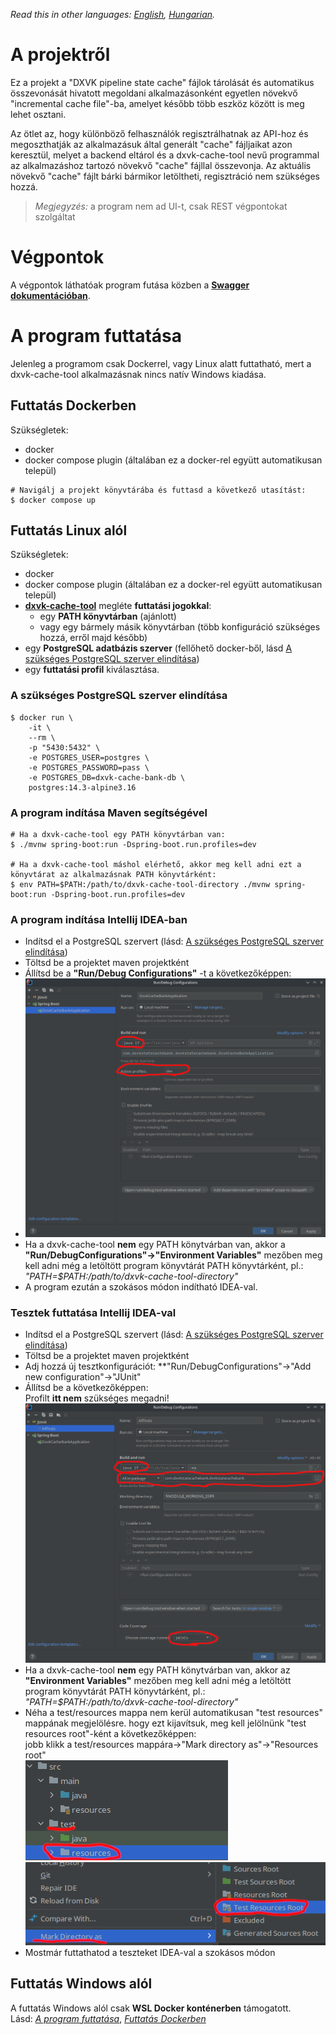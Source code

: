 *Read this in other languages: [English](README.md), [Hungarian](README.hu.md).*

# A projektről
Ez a projekt a "DXVK pipeline state cache" fájlok tárolását és automatikus összevonását
hivatott megoldani alkalmazásonként egyetlen növekvő "incremental cache file"-ba, amelyet
később több eszköz között is meg lehet osztani.

Az ötlet az, hogy különböző felhasználók regisztrálhatnak az API-hoz és megoszthatják
az alkalmazásuk által generált "cache" fájljaikat azon keresztül, melyet a backend
eltárol és a dxvk-cache-tool nevű programmal az alkalmazáshoz tartozó növekvő "cache"
fájllal összevonja. Az aktuális növekvő "cache" fájlt bárki bármikor letöltheti, regisztráció
nem szükséges hozzá.

> *Megjegyzés:* a program nem ad UI-t, csak REST végpontokat szolgáltat

# Végpontok
A végpontok láthatóak program futása közben a [**Swagger dokumentációban**](http://127.0.0.1:8080/swagger-ui.html).

# A program futtatása
Jelenleg a programom csak Dockerrel, vagy Linux alatt futtatható, mert a
dxvk-cache-tool alkalmazásnak nincs natív Windows kiadása.

## Futtatás Dockerben
Szükségletek:
- docker
- docker compose plugin (általában ez a docker-rel együtt automatikusan települ)
```shell
# Navigálj a projekt könyvtárába és futtasd a következő utasítást:
$ docker compose up
```

## Futtatás Linux alól
Szükségletek:
- docker
- docker compose plugin (általában ez a docker-rel együtt automatikusan települ)
- [**dxvk-cache-tool**](https://github.com/DarkTigrus/dxvk-cache-tool/releases/tag/v1.1.2)
  megléte **futtatási jogokkal**:
  - egy **PATH könyvtárban** (ajánlott) 
  - vagy egy bármely másik könyvtárban (több konfiguráció szükséges hozzá, erről majd később)
- egy **PostgreSQL adatbázis szerver** (fellőhető docker-ből, lásd [A szükséges PostgreSQL szerver elindítása](#a-szükséges-postgresql-szerver-elindítása))
- egy **futtatási profil** kiválasztása.

### A szükséges PostgreSQL szerver elindítása
```shell
$ docker run \
    -it \
    --rm \
    -p "5430:5432" \
    -e POSTGRES_USER=postgres \
    -e POSTGRES_PASSWORD=pass \
    -e POSTGRES_DB=dxvk-cache-bank-db \
    postgres:14.3-alpine3.16
```

### A program indítása Maven segítségével
```shell
# Ha a dxvk-cache-tool egy PATH könyvtárban van:
$ ./mvnw spring-boot:run -Dspring-boot.run.profiles=dev

# Ha a dxvk-cache-tool máshol elérhető, akkor meg kell adni ezt a könyvtárat az alkalmazásnak PATH könyvtárként:
$ env PATH=$PATH:/path/to/dxvk-cache-tool-directory ./mvnw spring-boot:run -Dspring-boot.run.profiles=dev
```

### A program indítása Intellij IDEA-ban
- Indítsd el a PostgreSQL szervert (lásd: [A szükséges PostgreSQL szerver elindítása](#a-szükséges-postgresql-szerver-elindítása))
- Töltsd be a projektet maven projektként
- Állítsd be a **"Run/Debug Configurations"** -t a következőképpen:
- ![Cannot load the picture](https://github.com/HereticWay/DXVKStateCacheBank/raw/docs/docs/intellij-run-configuration.png)
- Ha a dxvk-cache-tool **nem** egy PATH könytvárban van, akkor a
**"Run/DebugConfigurations"->"Environment Variables"** mezőben meg kell adni még a
letöltött program könyvtárát PATH könyvtárként, pl.: *"PATH=$PATH:/path/to/dxvk-cache-tool-directory"*
- A program ezután a szokásos módon indítható IDEA-val.

### Tesztek futtatása Intellij IDEA-val
- Indítsd el a PostgreSQL szervert (lásd: [A szükséges PostgreSQL szerver elindítása](#a-szükséges-postgresql-szerver-elindítása))
- Töltsd be a projektet maven projektként
- Adj hozzá új tesztkonfigurációt: **"Run/DebugConfigurations"->"Add new configuration"->"JUnit"
- Állítsd be a következőképpen:<br>
Profilt **itt nem** szükséges megadni!<br>
![Cannot load the picture](https://github.com/HereticWay/DXVKStateCacheBank/raw/docs/docs/intellij-test-configuration.png)
- Ha a dxvk-cache-tool **nem** egy PATH könytvárban van, akkor az
  **"Environment Variables"** mezőben meg kell adni még a letöltött program könyvtárát
  PATH könyvtárként, pl.: *"PATH=$PATH:/path/to/dxvk-cache-tool-directory"*
- Néha a test/resources mappa nem kerül automatikusan "test resources" mappának megjelölésre.
  hogy ezt kijavítsuk, meg kell jelölnünk "test resources root"-ként a következőképpen:<br>
  jobb klikk a test/resources mappára->"Mark directory as"->"Resources root"<br>
  ![Cannot load the picture](https://github.com/HereticWay/DXVKStateCacheBank/raw/docs/docs/mark-resource-1.png)
  ![Cannot load the picture](https://github.com/HereticWay/DXVKStateCacheBank/raw/docs/docs/mark-resource-2.png)
- Mostmár futtathatod a teszteket IDEA-val a szokásos módon

## Futtatás Windows alól
A futtatás Windows alól csak **WSL Docker konténerben** támogatott.<br>
Lásd: [*A program futtatása*](#a-program-futtatása), [*Futtatás Dockerben*](#futtatás-dockerben)
